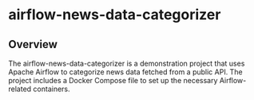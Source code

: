 # airflow-news-data-categorizer
## Overview
The airflow-news-data-categorizer is a demonstration project that uses Apache Airflow to categorize news data fetched from a public API. The project includes a Docker Compose file to set up the necessary Airflow-related containers.
